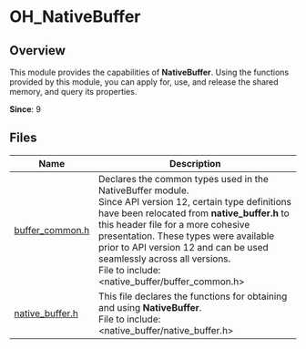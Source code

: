 # OH_NativeBuffer
<!--Kit: ArkGraphics 2D-->
<!--Subsystem: Graphics-->
<!--Owner: @Felix-fangyang; @li_hui180; @dingpy-->
<!--Designer: @conan13234-->
<!--Tester: @nobuggers-->
<!--Adviser: @ge-yafang-->
## Overview

This module provides the capabilities of **NativeBuffer**. Using the functions provided by this module, you can apply for, use, and release the shared memory, and query its properties.

**Since**: 9

## Files

| Name                                      | Description                                                        |
| ------------------------------------------ | ------------------------------------------------------------ |
| [buffer_common.h](capi-buffer-common-h.md) | Declares the common types used in the NativeBuffer module.<br>Since API version 12, certain type definitions have been relocated from **native_buffer.h** to this header file for a more cohesive presentation. These types were available prior to API version 12 and can be used seamlessly across all versions.<br>File to include: <native_buffer/buffer_common.h>|
| [native_buffer.h](capi-native-buffer-h.md) | This file declares the functions for obtaining and using **NativeBuffer**.<br>File to include: <native_buffer/native_buffer.h>|
